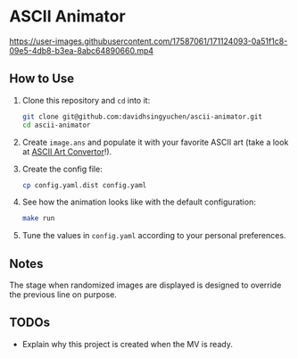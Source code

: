 # ASCII Animator

https://user-images.githubusercontent.com/17587061/171124093-0a51f1c8-09e5-4db8-b3ea-8abc64890660.mp4

## How to Use

1. Clone this repository and `cd` into it:

    ```sh
    git clone git@github.com:davidhsingyuchen/ascii-animator.git
    cd ascii-animator
    ```

1. Create `image.ans` and populate it with your favorite ASCII art (take a look at [ASCII Art Convertor](https://manytools.org/hacker-tools/convert-images-to-ascii-art/)!).

1. Create the config file:

    ```sh
    cp config.yaml.dist config.yaml
    ```

1. See how the animation looks like with the default configuration:

    ```sh
    make run
    ```

1. Tune the values in `config.yaml` according to your personal preferences.

## Notes

The stage when randomized images are displayed is designed to override the previous line on purpose.

## TODOs

- Explain why this project is created when the MV is ready.
